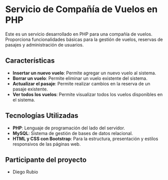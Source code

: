 # Servicio de Compañía de Vuelos en PHP

Este es un servicio desarrollado en PHP para una compañía de vuelos. Proporciona funcionalidades básicas para la gestión de vuelos, reservas de pasajes y administración de usuarios.

## Características

- **Insertar un nuevo vuelo**: Permite agregar un nuevo vuelo al sistema.
- **Borrar un vuelo**: Permite eliminar un vuelo existente del sistema.
- **Actualizar el pasaje**: Permite realizar cambios en la reserva de un pasaje existente.
- **Ver todos los vuelos**: Permite visualizar todos los vuelos disponibles en el sistema.


## Tecnologías Utilizadas

- **PHP**: Lenguaje de programación del lado del servidor.
- **MySQL**: Sistema de gestión de bases de datos relacional.
- **HTML y CSS con Bootstrap**: Para la estructura, presentación y estilos responsivos de las páginas web.

## Participante del proyecto
- Diego Rubio

